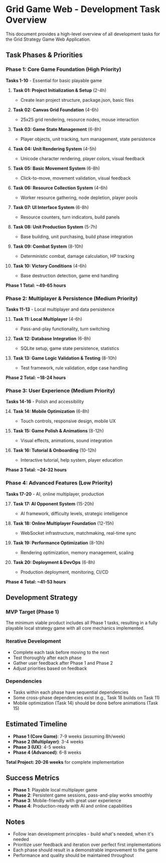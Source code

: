 # Grid Game Web - Development Task Overview

This document provides a high-level overview of all development tasks for the Grid Strategy Game Web Application.

## Task Phases & Priorities

### Phase 1: Core Game Foundation (High Priority)
**Tasks 1-10** - Essential for basic playable game

1. **Task 01: Project Initialization & Setup** (2-4h)
   - Create lean project structure, package.json, basic files

2. **Task 02: Canvas Grid Foundation** (4-6h)  
   - 25x25 grid rendering, resource nodes, mouse interaction

3. **Task 03: Game State Management** (6-8h)
   - Player objects, unit tracking, turn management, state persistence

4. **Task 04: Unit Rendering System** (4-5h)
   - Unicode character rendering, player colors, visual feedback

5. **Task 05: Basic Movement System** (6-8h)
   - Click-to-move, movement validation, visual feedback

6. **Task 06: Resource Collection System** (4-6h)
   - Worker resource gathering, node depletion, player pools

7. **Task 07: UI Interface System** (6-8h)
   - Resource counters, turn indicators, build panels

8. **Task 08: Unit Production System** (5-7h)
   - Base building, unit purchasing, build phase integration

9. **Task 09: Combat System** (8-10h)
   - Deterministic combat, damage calculation, HP tracking

10. **Task 10: Victory Conditions** (4-6h)
    - Base destruction detection, game end handling

**Phase 1 Total: ~49-65 hours**

### Phase 2: Multiplayer & Persistence (Medium Priority)  
**Tasks 11-13** - Local multiplayer and data persistence

11. **Task 11: Local Multiplayer** (4-6h)
    - Pass-and-play functionality, turn switching

12. **Task 12: Database Integration** (6-8h)
    - SQLite setup, game state persistence, statistics

13. **Task 13: Game Logic Validation & Testing** (8-10h)
    - Test framework, rule validation, edge case handling

**Phase 2 Total: ~18-24 hours**

### Phase 3: User Experience (Medium Priority)
**Tasks 14-16** - Polish and accessibility

14. **Task 14: Mobile Optimization** (6-8h)
    - Touch controls, responsive design, mobile UX

15. **Task 15: Game Polish & Animations** (8-12h)
    - Visual effects, animations, sound integration

16. **Task 16: Tutorial & Onboarding** (10-12h)
    - Interactive tutorial, help system, player education

**Phase 3 Total: ~24-32 hours**

### Phase 4: Advanced Features (Low Priority)
**Tasks 17-20** - AI, online multiplayer, production

17. **Task 17: AI Opponent System** (15-20h)
    - AI framework, difficulty levels, strategic intelligence

18. **Task 18: Online Multiplayer Foundation** (12-15h)
    - WebSocket infrastructure, matchmaking, real-time sync

19. **Task 19: Performance Optimization** (8-10h)
    - Rendering optimization, memory management, scaling

20. **Task 20: Deployment & DevOps** (6-8h)
    - Production deployment, monitoring, CI/CD

**Phase 4 Total: ~41-53 hours**

## Development Strategy

### MVP Target (Phase 1)
The minimum viable product includes all Phase 1 tasks, resulting in a fully playable local strategy game with all core mechanics implemented.

### Iterative Development
- Complete each task before moving to the next
- Test thoroughly after each phase
- Gather user feedback after Phase 1 and Phase 2
- Adjust priorities based on feedback

### Dependencies
- Tasks within each phase have sequential dependencies
- Some cross-phase dependencies exist (e.g., Task 18 builds on Task 11)
- Mobile optimization (Task 14) should be done before animations (Task 15)

## Estimated Timeline

- **Phase 1 (Core Game)**: 7-9 weeks (assuming 8h/week)
- **Phase 2 (Multiplayer)**: 3-4 weeks  
- **Phase 3 (UX)**: 4-5 weeks
- **Phase 4 (Advanced)**: 6-8 weeks

**Total Project: 20-26 weeks** for complete implementation

## Success Metrics

- **Phase 1**: Playable local multiplayer game
- **Phase 2**: Persistent game sessions, pass-and-play works smoothly  
- **Phase 3**: Mobile-friendly with great user experience
- **Phase 4**: Production-ready with AI and online capabilities

## Notes

- Follow lean development principles - build what's needed, when it's needed
- Prioritize user feedback and iteration over perfect first implementations  
- Each phase should result in a demonstrable improvement to the game
- Performance and quality should be maintained throughout